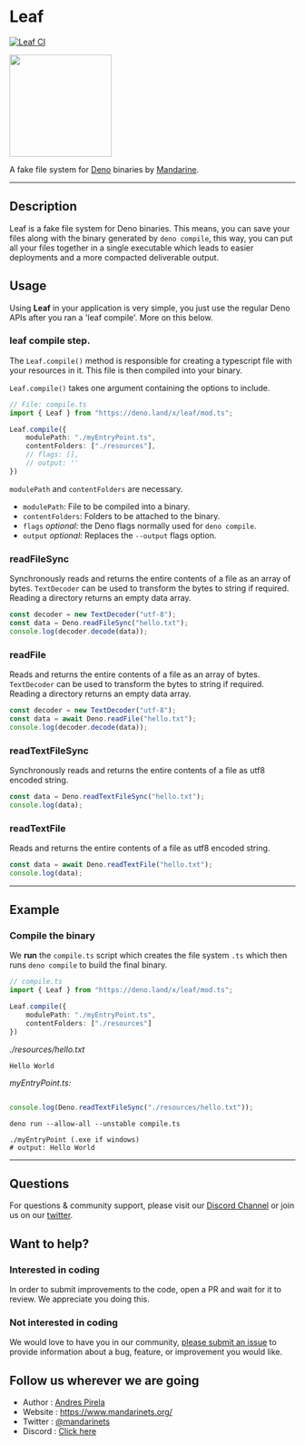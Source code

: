 # Leaf
[![Leaf CI](https://github.com/mandarineorg/leaf/workflows/Unit%20Tests/badge.svg)](https://github.com/mandarineorg/leaf)

<img src="https://www.mandarinets.org/assets/images/full-logo-simple.svg" width="180" height="180" />

A fake file system for [Deno](https://deno.land) binaries by [Mandarine](https://deno.land/x/mandarinets).

------------

## Description
Leaf is a fake file system for Deno binaries. This means, you can save your files along with the binary generated by `deno compile`, this way, you can put all your files together in a single executable which leads to easier deployments and a more compacted deliverable output.

## Usage
Using **Leaf** in your application is very simple, you just use the regular Deno APIs after you ran a 'leaf compile'. More on this below.

### leaf compile step.
The `Leaf.compile()` method is responsible for creating a typescript file with your resources in it. This file is then compiled into your binary.

`Leaf.compile()` takes one argument containing the options to include.

```typescript
// File: compile.ts
import { Leaf } from "https://deno.land/x/leaf/mod.ts";

Leaf.compile({
    modulePath: "./myEntryPoint.ts",
    contentFolders: ["./resources"],
    // flags: [],
    // output: ''
})
```
`modulePath` and `contentFolders` are necessary.  

- `modulePath`: File to be compiled into a binary.
- `contentFolders`: Folders to be attached to the binary.
- `flags` *optional*: the Deno flags normally used for `deno compile`.
- `output` *optional*: Replaces the `--output` flags option.

### readFileSync
Synchronously reads and returns the entire contents of a file as an array of bytes. `TextDecoder` can be used to transform the bytes to string if required. Reading a directory returns an empty data array.

```typescript
const decoder = new TextDecoder("utf-8");
const data = Deno.readFileSync("hello.txt");
console.log(decoder.decode(data));
```

### readFile
Reads and returns the entire contents of a file as an array of bytes. `TextDecoder` can be used to transform the bytes to string if required. Reading a directory returns an empty data array.

```typescript
const decoder = new TextDecoder("utf-8");
const data = await Deno.readFile("hello.txt");
console.log(decoder.decode(data));
```

### readTextFileSync
Synchronously reads and returns the entire contents of a file as utf8 encoded string.
```typescript
const data = Deno.readTextFileSync("hello.txt");
console.log(data);
```

### readTextFile
Reads and returns the entire contents of a file as utf8 encoded string.
```typescript
const data = await Deno.readTextFile("hello.txt");
console.log(data);
```

-----------------
## Example

### Compile the binary

We **run** the `compile.ts` script which creates the file system `.ts` which then runs `deno compile` to build the final binary.

```typescript
// compile.ts
import { Leaf } from "https://deno.land/x/leaf/mod.ts";

Leaf.compile({
    modulePath: "./myEntryPoint.ts",
    contentFolders: ["./resources"]
})
```

_./resources/hello.txt_
```text
Hello World
```

_myEntryPoint.ts:_
```typescript

console.log(Deno.readTextFileSync("./resources/hello.txt"));
```

```shell
deno run --allow-all --unstable compile.ts
```
```shell
./myEntryPoint (.exe if windows)
# output: Hello World
```
-----------------


## Questions
For questions & community support, please visit our [Discord Channel](https://discord.gg/qs72byB) or join us on our [twitter](https://twitter.com/mandarinets).

## Want to help?
### Interested in coding
In order to submit improvements to the code, open a PR and wait for it to review. We appreciate you doing this.
### Not interested in coding
We would love to have you in our community, [please submit an issue](https://github.com/mandarineorg/leaf/issues) to provide information about a bug, feature, or improvement you would like.

## Follow us wherever we are going
- Author : [Andres Pirela](https://twitter.com/andreestech)
- Website : https://www.mandarinets.org/
- Twitter : [@mandarinets](https://twitter.com/mandarinets)
- Discord : [Click here](https://discord.gg/qs72byB)
